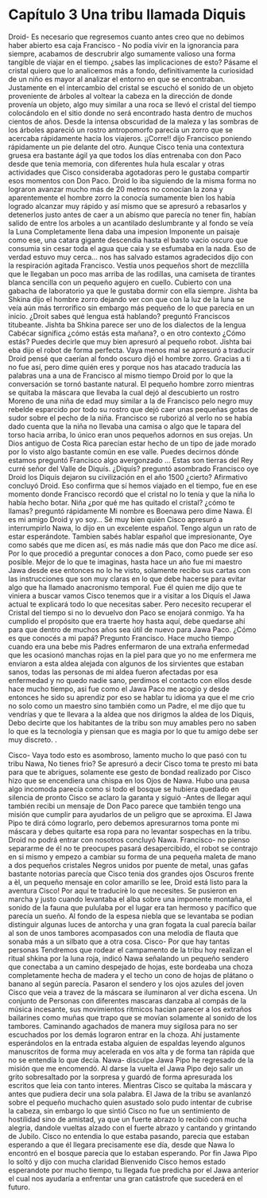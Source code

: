 # Capítulo 3 Una tribu llamada Diquis

Droid- Es necesario que regresemos cuanto antes creo que no debimos haber abierto esa caja Francisco - No podía vivir en la ignorancia para siempre, acabamos de descrubrir algo sumamente valioso una forma tangible de viajar en el tiempo. ¿sabes las implicaciones de esto?
Pásame el cristal quiero que lo analicemos más a fondo, definitivamente la curiosidad de un niño es mayor al analizar el entorno en que se encontraban.
Justamente en el intercambio del cristal se escuchó el sonido de un objeto proveniente de árboles al voltear la cabeza en la dirección de donde provenía un objeto, algo muy similar a una roca se llevó el cristal del tiempo colocándolo en el sitio donde no será encontrado hasta dentro de muchos cientos de años.
Desde la intensa obscuridad de la maleza y las sombras de los árboles apareció un rostro antropomorfo parecía un zorro que se acercaba rápidamente hacia los viajeros.
¡¡Corre!! dijo Francisco poniendo rápidamente un pie delante del otro. 
Aunque Cisco tenia una contextura gruesa era bastante ágil ya que todos los días entrenaba con don Paco desde que tenia memoria, con diferentes hula hula escalar y otras actividades que Cisco consideraba agotadoras pero le gustaba compartir esos momentos con Don Paco.
Droid lo iba siguiendo de la misma forma no lograron avanzar mucho más de 20 metros no conocían la zona y aparentemente el hombre zorro la conocía sumamente bien los había logrado alcanzar muy rápido y así mismo que se apresuró a rebasarlos y detenerlos justo antes de caer a un abismo que parecía no tener fin, habían salido de entre los arboles a un acantilado deslumbrante y al fondo se veía la Luna Completamente llena daba una impesion Imponente un paisaje como ese, una catara gigante descendia hasta el basto vacio oscuro que consumia sin cesar toda el agua que caia y se esfumaba en la nada.
Eso de verdad estuvo muy cerca… nos has salvado estamos agradecidos dijo con la respiración agitada Francisco. Vestia unos pequeños short de mezclilla que le llegaban un poco mas arriba de las rodillas, una camiseta de tirantes blanca sencilla con un pequeño agujero en cuello. Cubierto con una gabacha de laboratorio ya que le gustaba dormir con ella siempre.
Jishta ba Shkina dijo el hombre zorro dejando ver con que con la luz de la luna se veía aún más terrorífico sin embargo más pequeño de lo que parecía en un inicio.
¿Droit sabes qué lengua está hablando? preguntó Franciscos titubeante.
Jishta ba Shkina parece ser uno de los dialectos de la lengua Cabécar significa ¿cómo estás esta mañana?, o en otro contexto ¿Cómo estás? 
Puedes decirle que muy bien apresuró al pequeño robot.
Jishta bai eba dijo el robot de forma perfecta.
Vaya menos mal se apresuró a traducir Droid pensé que caerían al fondo oscuro dijó el hombre zorro.
Gracias a ti no fue así, pero dime quién eres y porque nos has atacado traducía las palabras una a una de Francisco al mismo tiempo Droid por lo que la conversación se tornó bastante natural.
El pequeño hombre zorro mientras se quitaba la máscara que llevaba la cual dejó al descubierto un rostro Moreno de una niña de edad muy similar a la de Francisco pelo negro muy rebelde esparcido por todo su rostro que dejó caer unas pequeñas gotas de sudor sobre el pecho de la niña.
Francisco se ruborizó al verlo no se había dado cuenta que la niña no llevaba una camisa o algo que le tapara del torso hacia arriba, lo único eran unos pequeños adornos en sus orejas. Un Dios antiguo de Costa Rica parecían estar hecho de un tipo de jade morado por lo visto algo bastante común en ese valle.
Puedes decirnos dónde estamos preguntó Francisco algo avergonzado …
Estas son tierras del Rey curré señor del Valle de Diquís.
 ¿Diquís? preguntó asombrado Francisco oye Droid los Diquís dejaron su civilización en el año 1500 ¿cierto? 
Afirmativo concluyó Droid.
Eso confirma que sí hemos viajado en el tiempo, fue en ese momento donde Francisco recordó que el cristal no lo tenía y que la niña lo había hecho botar.
Niña ¿por qué me has quitado el cristal? ¿cómo te llamas? preguntó rápidamente 
Mi nombre es Boenawa pero dime Nawa.
Él es mi amigo Droid y yo soy… 
Sé muy bien quién Cisco apresuró a interrumpirlo Nawa, lo dijo en un excelente español. Tengo algun un rato de estar esperándote.
Tambien sabés hablar español que impresionante, Oye como sabés que me dicen así, es más nadie más que don Paco me dice así.
Por lo que procedió a preguntar conoces a don Paco, como puede ser eso posible.
Mejor de lo que te imaginas, hasta hace un año fue mi maestro Jawa desde ese entonces no lo he visto, solamente recibo sus cartas con las instrucciones que son muy claras en lo que debe hacerse para evitar algo que ha llamado anacronismo temporal. 
Fue él quien me dijo que te viniera a buscar vamos Cisco tenemos que ir a visitar a los Diquís el Jawa actual te explicará todo lo que necesitas saber.
Pero necesito recuperar el Cristal del tiempo si no lo devuelvo don Paco se enojará conmigo.
Ya ha cumplido el propósito que era traerte hoy hasta aquí, debe quedarse ahí para que dentro de muchos años sea útil de nuevo para Jawa Paco.
¿Cómo es que conocés a mi papá? Pregunto Francisco.
Hace mucho tiempo cuando era una bebe mis Padres enfermaron de una extraña enfermedad que les ocasionó manchas rojas en la piel para que yo no me enfermera me enviaron a esta aldea alejada con algunos de los sirvientes que estaban sanos, todas las personas de mi aldea fueron afectadas por esa enfermedad y no quedo nadie sano, perdimos el contacto con ellos desde hace mucho tiempo, asi fue como el Jawa Paco me acogio y desde entonces he sido su aprendiz por eso se hablar tu idioma ya que el me crio no solo como un maestro sino también como un Padre, el me dijo que tu vendrías y que te llevara a la aldea que nos dirigmos la aldea de los Diquis, Debo decirte que los habitantes de la tribu son muy amables pero no saben lo que es la tecnología y piensan que es magia por lo que tu amigo debe ser muy discreto. . 

Cisco- Vaya todo esto es asombroso, lamento mucho lo que pasó con tu tribu Nawa, No tienes frio? Se apresuró a decir Cisco toma te presto mi bata para que te abrigues, solamente ese gesto de bondad realizado por Cisco hizo que se encendiera una chispa en los Ojos de Nawa. 
Hubo una pausa algo incomoda parecía como si todo el bosque se hubiera quedado en silencia de pronto
Cisco se aclaro la garanta y siguió -Antes de llegar aquí también recibi un mensaje de Don Paco parece que también tengo una misión que cumplir para ayudarlos de un peligro que se aproxima.
El Jawa Pipo te dirá cómo lograrlo, pero debemos apresurarnos toma ponte mi máscara y debes quitarte esa ropa para no levantar sospechas en la tribu.
Droid no podrá entrar con nosotros concluyó Nawa.
Francisco- no pienso separarme de él no te preocupes pasará desapercibido, el robot se contrajo en si mismo y empezo a cambiar su forma de una pequeña maleta de mano a dos pequeños cristales Negros unidos por puente de metal, unas gafas bastante notorias parecía que Cisco tenia dos grandes ojos Oscuros frente a èl, un pequeño mensaje en color amarillo se lee, Droid está listo para la aventura Cisco! Por aquí te traducirè lo que necesites.
Se pusieron en marcha y justo cuando levantaba el alba sobre una imponente montaña, el sonido de la fauna que pululaba por el lugar era tan hermoso y pacífico que parecía un sueño. Al fondo de la espesa niebla que se levantaba se podian distinguir algunas luces de antorcha y una gran fogata la cual parecía bailar al son de unos tambores acompasados con una melodía de flauta que sonaba más a un silbato que a otra cosa.
Cisco- Por que hay tantas personas
Tendremos que rodear el campamento de la tribu hoy realizan el ritual shkina por la luna roja, indicó Nawa señalando un pequeño sendero que conectaba a un camino despejado de hojas, este bordeaba una choza completamente hecha de madera y el techo un cono de hojas de plátano o banano al según parecía.
Pasaron el sendero y los ojos azules del joven Cisco que veia a travez de la máscara se iluminaron al ver dicha escena. Un conjunto de Personas con diferentes mascaras danzaba al compás de la música incesante, sus movimientos ritmicos hacian parecer a los extraños bailarines como muñas que trapo que se movían solamente al sonido de los tambores.
Caminando agachados de manera muy sigilosa para no ser escuchados por los demás lograron entrar en la choza. Ahí justamente esperándolos en la entrada estaba alguien de espaldas leyendo algunos manuscritos de forma muy acelerada en vos alta y de forma tan rápida que no se entendía lo que decía. 
Nawa- disculpe Jawa Pipo he regresado de la misión que me encomendó.
Al darse la vuelta el Jawa Pipo dejo salir un grito sobresaltado por la sorpresa y guardó de forma apresurada los escritos que leia con tanto interes.
Mientras Cisco se quitaba la máscara y antes que pudiera decir una sola palabra.
El Jawa de la tribu se avanlanzó sobre el pequeño muchacho quien asustado solo pudo intentar de cubrise la cabeza, sin embargo lo que sintió Cisco no fue un sentimiento de hostilidad sino de amistad, ya que un fuerte abrazo lo recibió con mucha alegria, dandole vueltas alzado con el fuerte abrazo y cantando y grintando de Jubilo.
Cisco no entendia lo que estaba pasando, parecia que estaban esperando a que él llegara precisamente ese día, desde que Nawa lo encontró en el bosque parecia que lo estaban esperando.
Por fin Jawa Pipo lo soltó y dijo con mucha claridad Bienvenido Cisco hemos estado esperandote por mucho tiempo, tu llegada fue predicha por el Jawa anterior el cual nos ayudaría a enfrentar una gran catástrofe que sucederá en el futuro.